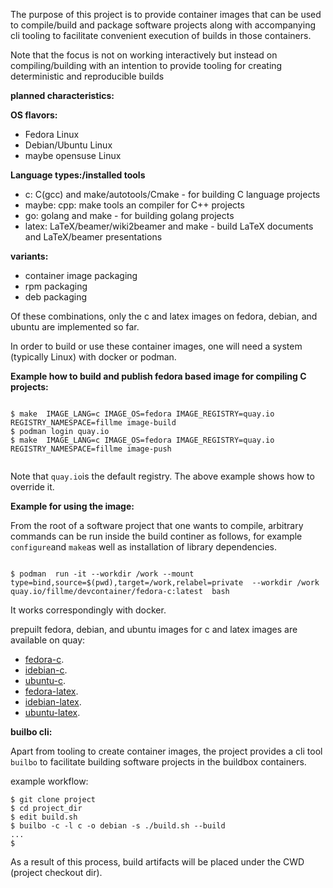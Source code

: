 
The purpose of this project is to provide container images that can be used to compile/build and package software projects
along with accompanying cli tooling to facilitate convenient execution of builds in those containers.

Note that the focus is not on working interactively but  instead on compiling/building with an intention
to provide tooling for creating deterministic and reproducible builds



**planned characteristics:**

**OS flavors:**
* Fedora Linux
* Debian/Ubuntu Linux
* maybe opensuse Linux

**Language types:/installed tools**

* c: C(gcc) and make/autotools/Cmake - for building C language projects
* maybe: cpp: make tools an compiler for C++ projects
* go: golang and make - for building golang projects
* latex: LaTeX/beamer/wiki2beamer and make - build LaTeX documents and LaTeX/beamer presentations

**variants:**

* container image packaging
* rpm packaging
* deb packaging


Of these combinations, only the c and latex  images on fedora, debian, and ubuntu are   implemented so far.


In order to build or use these container images,  one will need a system (typically Linux) with docker or podman.






**Example how to build and publish fedora based image for compiling C projects:**

```console

$ make  IMAGE_LANG=c IMAGE_OS=fedora IMAGE_REGISTRY=quay.io REGISTRY_NAMESPACE=fillme image-build
$ podman login quay.io
$ make  IMAGE_LANG=c IMAGE_OS=fedora IMAGE_REGISTRY=quay.io REGISTRY_NAMESPACE=fillme image-push


```

Note that `quay.io`is the default registry. The above example shows how to override it.

**Example for using the image:**

From the root of a software project that one wants to compile, arbitrary commands  can be run inside the build continer
as follows, for example `configure`and `make`as well as installation of library dependencies.

```console

$ podman  run -it --workdir /work --mount type=bind,source=$(pwd),target=/work,relabel=private  --workdir /work quay.io/fillme/devcontainer/fedora-c:latest  bash  

```

It works correspondingly with docker.

prepuilt fedora, debian, and ubuntu images for c and latex   images are available on quay:

* [fedora-c](https://quay.io/repository/buildbox/buildbox/fedora-c).
* [idebian-c](https://quay.io/repository/buildbox/buildbox/debian-c).
* [ubuntu-c](https://quay.io/repository/madam/buildbox/ubuntu-c).
* [fedora-latex](https://quay.io/repository/buildbox/buildbox/fedora-latex).
* [idebian-latex](https://quay.io/repository/buildbox/buildbox/debian-latex).
* [ubuntu-latex](https://quay.io/repository/buildbox/buildbox/ubuntu-latex).


**builbo cli:**

Apart from tooling to create container images, the project provides a cli tool `builbo` to facilitate building software projects in the buildbox containers.

example workflow:

```console
$ git clone project
$ cd project_dir
$ edit build.sh
$ builbo -c -l c -o debian -s ./build.sh --build
...
$
```

As a result of this process, build artifacts will be placed under  the CWD (project checkout dir).


